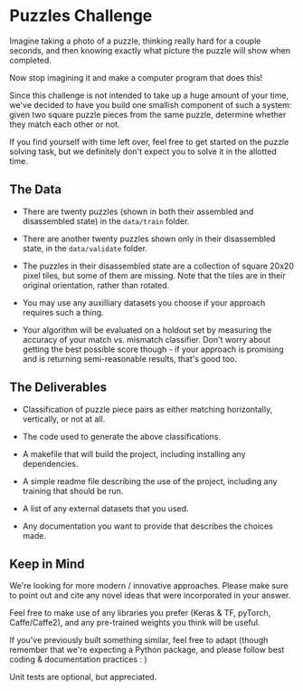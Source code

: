 # Puzzles Challenge

Imagine taking a photo of a puzzle, thinking really hard for a couple
seconds, and then knowing exactly what picture the puzzle will show
when completed.

Now stop imagining it and make a computer program that does this!

Since this challenge is not intended to take up a huge amount of your
time, we've decided to have you build one smallish component of such a
system: given two square puzzle pieces from the same puzzle, determine
whether they match each other or not.

If you find yourself with time left over, feel free to get started on
the puzzle solving task, but we definitely don't expect you to solve
it in the allotted time.

## The Data

* There are twenty puzzles (shown in both their assembled and
  disassembled state) in the `data/train` folder.

* There are another twenty puzzles shown only in their disassembled
  state, in the `data/validate` folder.

* The puzzles in their disassembled state are a collection of square
  20x20 pixel tiles, but some of them are missing. Note that the tiles
  are in their original orientation, rather than rotated.

* You may use any auxilliary datasets you choose if your approach
  requires such a thing.

* Your algorithm will be evaluated on a holdout set by measuring the
  accuracy of your match vs. mismatch classifier. Don't worry about
  getting the best possible score though - if your approach is
  promising and is returning semi-reasonable results, that's good too.

## The Deliverables

* Classification of puzzle piece pairs as either matching
  horizontally, vertically, or not at all.

* The code used to generate the above classifications.

* A makefile that will build the project, including installing any
  dependencies.

* A simple readme file describing the use of the project, including
  any training that should be run.

* A list of any external datasets that you used.

* Any documentation you want to provide that describes the choices
  made.

## Keep in Mind

We're looking for more modern / innovative approaches. Please make
sure to point out and cite any novel ideas that were incorporated in
your answer.

Feel free to make use of any libraries you prefer (Keras & TF,
pyTorch, Caffe/Caffe2), and any pre-trained weights you think will be
useful.

If you've previously built something similar, feel free to adapt
(though remember that we're expecting a Python package, and please
follow best coding & documentation practices : )

Unit tests are optional, but appreciated.
